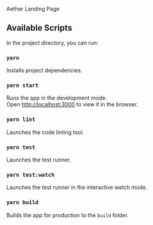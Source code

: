 Aether Landing Page

## Available Scripts

In the project directory, you can run:

### `yarn`

Installs project dependencies.<br />

### `yarn start`

Runs the app in the development mode.<br />
Open [http://localhost:3000](http://localhost:3000) to view it in the browser.

### `yarn lint`

Launches the code linting tool.<br />

### `yarn test`

Launches the test runner.<br />

### `yarn test:watch`

Launches the test runner in the interactive watch mode.<br />

### `yarn build`

Builds the app for production to the `build` folder.
